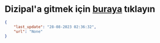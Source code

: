 # Dizipal'a gitmek için [buraya](None) tıklayın
    
```json
{
    "last_update": "28-08-2023 02:36:32",
    "url": "None"
}
```
